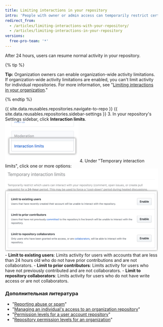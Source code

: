 ```yaml
---
title: Limiting interactions in your repository
intro: 'People with owner or admin access can temporarily restrict certain users from commenting, opening issues, or creating pull requests in your public repository to enforce a period of limited activity.'
redirect_from:
  - /articles/limiting-interactions-with-your-repository/
  - /articles/limiting-interactions-in-your-repository
versions:
  free-pro-team: '*'
---
```


After 24 hours, users can resume normal activity in your repository.

{% tip %}

**Tip:** Organization owners can enable organization-wide activity limitations. If organization-wide activity limitations are enabled, you can't limit activity for individual repositories. For more information, see "[Limiting interactions in your organization](/articles/limiting-interactions-in-your-organization)."

{% endtip %}

{{ site.data.reusables.repositories.navigate-to-repo }}
{{ site.data.reusables.repositories.sidebar-settings }}
3. In your repository's Settings sidebar, click **Interaction limits**. ![Interaction limits in repository settings ](/assets/images/help/repository/repo-settings-interaction-limits.png)
4. Under "Temporary interaction limits", click one or more options: ![Temporary interaction limit options](/assets/images/help/repository/temporary-interaction-limits-options.png)
    - **Limit to existing users**: Limits activity for users with accounts that are less than 24 hours old who do not have prior contributions and are not collaborators.
    - **Limit to prior contributors**: Limits activity for users who have not previously contributed and are not collaborators.
    - **Limit to repository collaborators**: Limits activity for users who do not have write access or are not collaborators.

### Дополнительная литература
- "[Reporting abuse or spam](/articles/reporting-abuse-or-spam)"
- "[Managing an individual's access to an organization repository](/articles/managing-an-individual-s-access-to-an-organization-repository)"
- "[Permission levels for a user account repository](/articles/permission-levels-for-a-user-account-repository)"
- "[Repository permission levels for an organization](/articles/repository-permission-levels-for-an-organization)"

